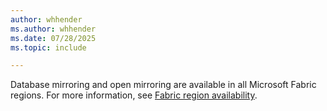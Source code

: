 ```yaml
---
author: whhender
ms.author: whhender
ms.date: 07/28/2025
ms.topic: include

---
```


Database mirroring and open mirroring are available in all Microsoft Fabric regions. For more information, see [Fabric region availability](../../admin/region-availability.md).

